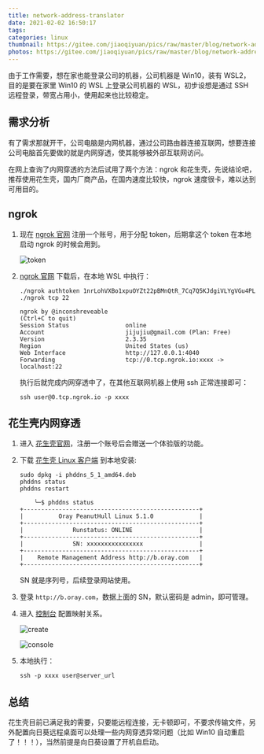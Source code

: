 ```yaml
---
title: network-address-translator
date: 2021-02-02 16:50:17
tags:
categories: linux
thumbnail: https://gitee.com/jiaoqiyuan/pics/raw/master/blog/network-address-traslator/network-address-traslator.png
photos: https://gitee.com/jiaoqiyuan/pics/raw/master/blog/network-address-traslator/network-address-traslator.png
---
```


由于工作需要，想在家也能登录公司的机器，公司机器是 Win10，装有 WSL2，目的是要在家里 Win10 的 WSL 上登录公司机器的 WSL，初步设想是通过 SSH 远程登录，带宽占用小，使用起来也比较稳定。

<!--more-->

## 需求分析

有了需求那就开干，公司电脑是内网机器，通过公司路由器连接互联网，想要连接公司电脑首先要做的就是内网穿透，使其能够被外部互联网访问。

在网上查询了内网穿透的方法后试用了两个方法：ngrok 和花生壳，先说结论吧，推荐使用花生壳，国内厂商产品，在国内速度比较快，ngrok 速度很卡，难以达到可用目的。

## ngrok

1. 现在 [ngrok 官网](https://ngrok.com/) 注册一个账号，用于分配 token，后期拿这个 token 在本地启动 ngrok 的时候会用到。

    ![token](https://gitee.com/jiaoqiyuan/pics/raw/master/blog/network-address-traslator/token.png)


2. [ngrok 官网](https://ngrok.com/) 下载后，在本地 WSL 中执行：

    ```
    ./ngrok authtoken 1nrLohVXBo1xpuOYZt22pBMnQtR_7Cq7Q5KJdgiVLYgVGu4PL
    ./ngrok tcp 22
    ```

    ```
    ngrok by @inconshreveable                                                                                                                                                                                                                                    (Ctrl+C to quit)                                                                                                                                                                                                                                                                             Session Status                online
    Account                       jijujiu@gmail.com (Plan: Free)
    Version                       2.3.35
    Region                        United States (us)
    Web Interface                 http://127.0.0.1:4040
    Forwarding                    tcp://0.tcp.ngrok.io:xxxx -> localhost:22
    ```

    执行后就完成内网穿透中了，在其他互联网机器上使用 ssh 正常连接即可：

    ```
    ssh user@0.tcp.ngrok.io -p xxxx
    ```

## 花生壳内网穿透

1. 进入 [花生壳官网](https://hsk.oray.com/)，注册一个账号后会赠送一个体验版的功能。

2. 下载 [花生壳 Linux 客户端](https://down.oray.com/hsk/linux/phddns_5_1_amd64.deb) 到本地安装:

    ```
    sudo dpkg -i phddns_5_1_amd64.deb
    phddns status
    phddns restart
    ```

    ```
        ╰─$ phddns status
    +--------------------------------------------------+
    |          Oray PeanutHull Linux 5.1.0             |
    +--------------------------------------------------+
    |              Runstatus: ONLINE                   |
    +--------------------------------------------------+
    |              SN: xxxxxxxxxxxxxxxx                |
    +--------------------------------------------------+
    |    Remote Management Address http://b.oray.com   |
    +--------------------------------------------------+
    ```

    SN 就是序列号，后续登录网站使用。

3. 登录 `http://b.oray.com`，数据上面的 SN，默认密码是 admin，即可管理。

4. 进入 [控制台](https://console.hsk.oray.com/forward) 配置映射关系。

    ![create](https://gitee.com/jiaoqiyuan/pics/raw/master/blog/network-address-traslator/hsk1.png)

    ![console](https://gitee.com/jiaoqiyuan/pics/raw/master/blog/network-address-traslator/hsk.png)

5. 本地执行：

    ```
    ssh -p xxxx user@server_url
    ```

## 总结

花生壳目前已满足我的需要，只要能远程连接，无卡顿即可，不要求传输文件，另外配置向日葵远程桌面可以处理一些内网穿透异常问题（比如 Win10 自动重启了！！！），当然前提是向日葵设置了开机自启动。